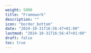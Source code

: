 ```yaml
---
weight: 5000
title: "Framework"
description: ""
icon: "border_bottom"
date: "2024-10-31T16:56:47+01:00"
lastmod: "2024-10-31T16:56:47+01:00"
draft: false
toc: true
---
```

